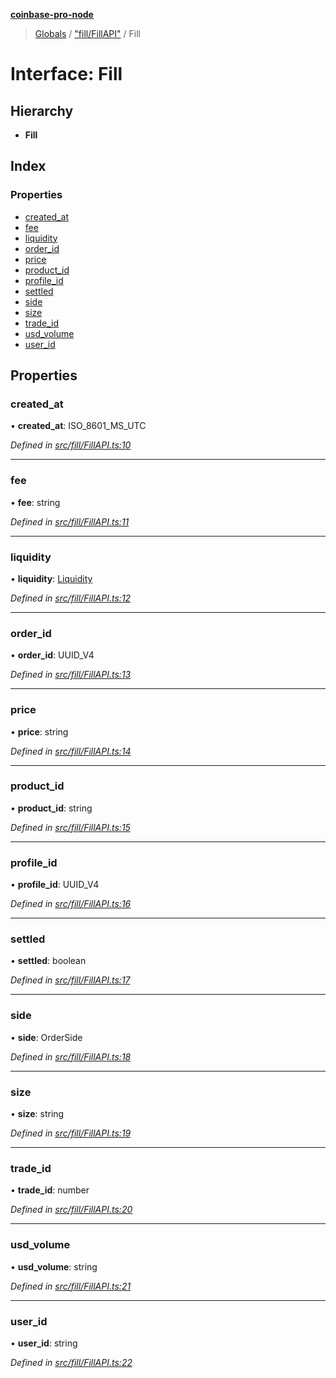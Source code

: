 **[coinbase-pro-node](../README.md)**

> [Globals](../globals.md) / ["fill/FillAPI"](../modules/_fill_fillapi_.md) / Fill

# Interface: Fill

## Hierarchy

- **Fill**

## Index

### Properties

- [created_at](_fill_fillapi_.fill.md#created_at)
- [fee](_fill_fillapi_.fill.md#fee)
- [liquidity](_fill_fillapi_.fill.md#liquidity)
- [order_id](_fill_fillapi_.fill.md#order_id)
- [price](_fill_fillapi_.fill.md#price)
- [product_id](_fill_fillapi_.fill.md#product_id)
- [profile_id](_fill_fillapi_.fill.md#profile_id)
- [settled](_fill_fillapi_.fill.md#settled)
- [side](_fill_fillapi_.fill.md#side)
- [size](_fill_fillapi_.fill.md#size)
- [trade_id](_fill_fillapi_.fill.md#trade_id)
- [usd_volume](_fill_fillapi_.fill.md#usd_volume)
- [user_id](_fill_fillapi_.fill.md#user_id)

## Properties

### created_at

• **created_at**: ISO_8601_MS_UTC

_Defined in [src/fill/FillAPI.ts:10](https://github.com/bennycode/coinbase-pro-node/blob/cb84fec/src/fill/FillAPI.ts#L10)_

---

### fee

• **fee**: string

_Defined in [src/fill/FillAPI.ts:11](https://github.com/bennycode/coinbase-pro-node/blob/cb84fec/src/fill/FillAPI.ts#L11)_

---

### liquidity

• **liquidity**: [Liquidity](../enums/_fill_fillapi_.liquidity.md)

_Defined in [src/fill/FillAPI.ts:12](https://github.com/bennycode/coinbase-pro-node/blob/cb84fec/src/fill/FillAPI.ts#L12)_

---

### order_id

• **order_id**: UUID_V4

_Defined in [src/fill/FillAPI.ts:13](https://github.com/bennycode/coinbase-pro-node/blob/cb84fec/src/fill/FillAPI.ts#L13)_

---

### price

• **price**: string

_Defined in [src/fill/FillAPI.ts:14](https://github.com/bennycode/coinbase-pro-node/blob/cb84fec/src/fill/FillAPI.ts#L14)_

---

### product_id

• **product_id**: string

_Defined in [src/fill/FillAPI.ts:15](https://github.com/bennycode/coinbase-pro-node/blob/cb84fec/src/fill/FillAPI.ts#L15)_

---

### profile_id

• **profile_id**: UUID_V4

_Defined in [src/fill/FillAPI.ts:16](https://github.com/bennycode/coinbase-pro-node/blob/cb84fec/src/fill/FillAPI.ts#L16)_

---

### settled

• **settled**: boolean

_Defined in [src/fill/FillAPI.ts:17](https://github.com/bennycode/coinbase-pro-node/blob/cb84fec/src/fill/FillAPI.ts#L17)_

---

### side

• **side**: OrderSide

_Defined in [src/fill/FillAPI.ts:18](https://github.com/bennycode/coinbase-pro-node/blob/cb84fec/src/fill/FillAPI.ts#L18)_

---

### size

• **size**: string

_Defined in [src/fill/FillAPI.ts:19](https://github.com/bennycode/coinbase-pro-node/blob/cb84fec/src/fill/FillAPI.ts#L19)_

---

### trade_id

• **trade_id**: number

_Defined in [src/fill/FillAPI.ts:20](https://github.com/bennycode/coinbase-pro-node/blob/cb84fec/src/fill/FillAPI.ts#L20)_

---

### usd_volume

• **usd_volume**: string

_Defined in [src/fill/FillAPI.ts:21](https://github.com/bennycode/coinbase-pro-node/blob/cb84fec/src/fill/FillAPI.ts#L21)_

---

### user_id

• **user_id**: string

_Defined in [src/fill/FillAPI.ts:22](https://github.com/bennycode/coinbase-pro-node/blob/cb84fec/src/fill/FillAPI.ts#L22)_
